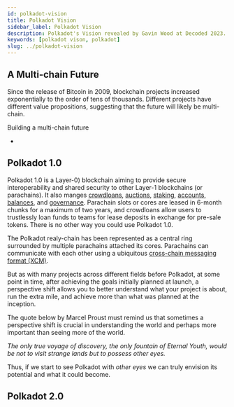 ```yaml
---
id: polkadot-vision
title: Polkadot Vision
sidebar_label: Polkadot Vision
description: Polkadot's Vision revealed by Gavin Wood at Decoded 2023.
keywords: [polkadot vison, polkadot]
slug: ../polkadot-vision
---
```


## A Multi-chain Future

Since the release of Bitcoin in 2009, blockchain projects increased exponentially to the order of
tens of thousands. Different projects have different value propositions, suggesting that the future
will likely be multi-chain.

Building a multi-chain future

-

## Polkadot 1.0

Polkadot 1.0 is a Layer-0) blockchain aiming to provide secure interoperability and shared security
to other Layer-1 blockchains (or parachains). It also manges
[crowdloans](../learn/learn-crowdloans.md), [auctions](../learn/learn-auction.md),
[staking](../learn/learn-staking.md), [accounts](./learn-accounts-index),
[balances](../learn/learn-balance-transfers.md), and
[governance](../learn/learn-polkadot-opengov.md). Parachain slots or cores are leased in 6-month
chunks for a maximum of two years, and crowdloans allow users to trustlessly loan funds to teams for
lease deposits in exchange for pre-sale tokens. There is no other way you could use Polkadot 1.0.

The Polkadot realy-chain has been represented as a central ring surrounded by multiple parachains
attached its cores. Parachains can communicate with each other using a ubiquitous
[cross-chain messaging format (XCM)](./learn-xcm-index).

But as with many projects across different fields before Polkadot, at some point in time, after
achieving the goals initially planned at launch, a perspective shift allows you to better understand
what your project is about, run the extra mile, and achieve more than what was planned at the
inception.

The quote below by Marcel Proust must remind us that sometimes a perspective shift is crucial in
understanding the world and perhaps more important than seeing more of the world.

_The only true voyage of discovery, the only fountain of Eternal Youth, would be not to visit
strange lands but to possess other eyes._

Thus, if we start to see Polkadot with _other eyes_ we can truly envision its potential and what it
could become.

## Polkadot 2.0
